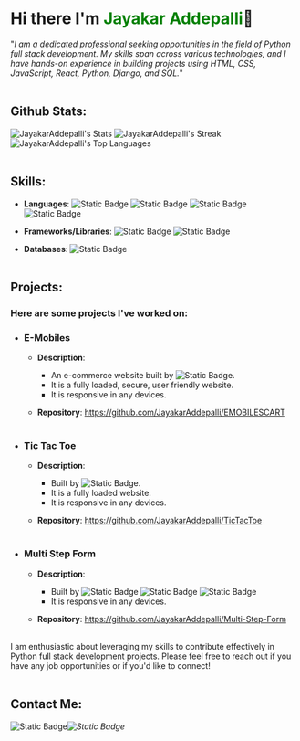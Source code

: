 # Hi there I'm <span style="color: green;">Jayakar Addepalli</span>👋

"*I am a dedicated professional seeking opportunities in the field of Python full stack development. My skills span across various technologies, and I have hands-on experience in building projects using HTML, CSS, JavaScript, React, Python, Django, and SQL.*"<br><br>

## Github Stats:

![JayakarAddepalli's Stats](https://github-readme-stats.vercel.app/api?username=JayakarAddepalli&theme=vue-dark&show_icons=true&hide_border=true&count_private=true)
![JayakarAddepalli's Streak](https://github-readme-streak-stats.herokuapp.com/?user=JayakarAddepalli&theme=vue-dark&hide_border=true)
![JayakarAddepalli's Top Languages](https://github-readme-stats.vercel.app/api/top-langs/?username=JayakarAddepalli&theme=vue-dark&show_icons=true&hide_border=true&layout=compact)<br><br>


## Skills:

- **Languages**:  ![Static Badge](https://img.shields.io/badge/HTML-%23ff6500) ![Static Badge](https://img.shields.io/badge/CSS-blue) ![Static Badge](https://img.shields.io/badge/Javascript-%23ffff00) ![Static Badge](https://img.shields.io/badge/Python-skyblue_yellow)

- **Frameworks/Libraries**: ![Static Badge](https://img.shields.io/badge/React-%2303dfee)
 ![Static Badge](https://img.shields.io/badge/Django-darkgreen)

- **Databases**: ![Static Badge](https://img.shields.io/badge/SQL-darkblue)<br><br>


## Projects:

### Here are some projects I've worked on:
    
- ### **E-Mobiles**
    
    - **Description**:
        - An e-commerce website built by ![Static Badge](https://img.shields.io/badge/Django-darkgreen).
        - It is a fully loaded, secure, user friendly website.
        - It is responsive in any devices.
      
    - **Repository**: https://github.com/JayakarAddepalli/EMOBILESCART <br><br>

- ### **Tic Tac Toe**
    
    - **Description**:
        - Built by ![Static Badge](https://img.shields.io/badge/React-%2303dfee).
        - It is a fully loaded website.
        - It is responsive in any devices.
          
    - **Repository**: https://github.com/JayakarAddepalli/TicTacToe <br><br>

- ### **Multi Step Form**
    
    - **Description**:
        - Built by ![Static Badge](https://img.shields.io/badge/HTML-%23ff6500) ![Static Badge](https://img.shields.io/badge/CSS-blue) ![Static Badge](https://img.shields.io/badge/Javascript-%23ffff00)
        - It is responsive in any devices.
          
    - **Repository**: https://github.com/JayakarAddepalli/Multi-Step-Form <br><br>

I am enthusiastic about leveraging my skills to contribute effectively in Python full stack development projects. Please feel free to reach out if you have any job opportunities or if you'd like to connect!<br><br>
    
## Contact Me:

![Static Badge](https://img.shields.io/badge/Linkedin-blue)_![Static Badge](https://img.shields.io/badge/Github-black)_








<!--
**JayakarAddepalli/JayakarAddepalli** is a ✨ _special_ ✨ repository because its `README.md` (this file) appears on your GitHub profile.

Here are some ideas to get you started:

- 🔭 I’m currently working on ...
- 🌱 I’m currently learning ...
- 👯 I’m looking to collaborate on ...
- 🤔 I’m looking for help with ...
- 💬 Ask me about ...
- 📫 How to reach me: ...
- 😄 Pronouns: ...
- ⚡ Fun fact: ...
-->
